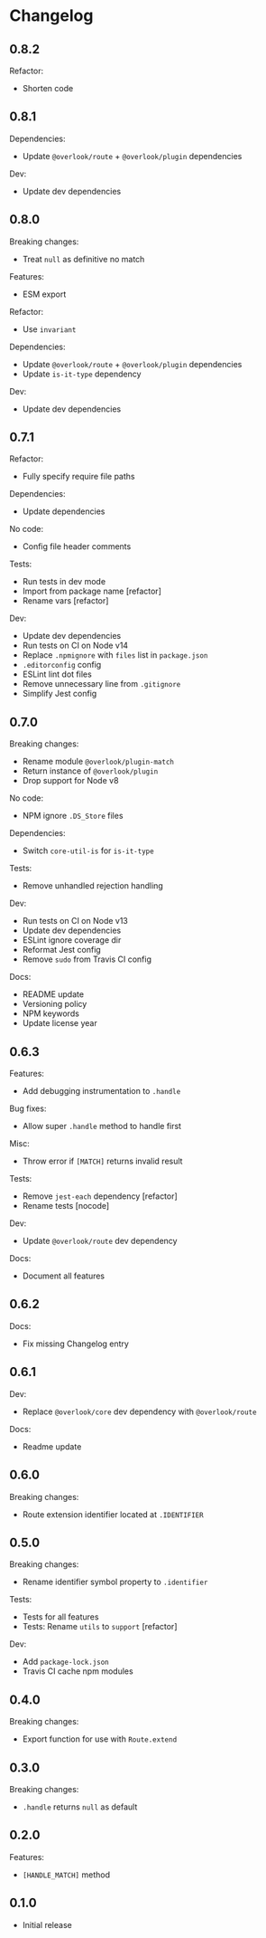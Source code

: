 # Changelog

## 0.8.2

Refactor:

* Shorten code

## 0.8.1

Dependencies:

* Update `@overlook/route` + `@overlook/plugin` dependencies

Dev:

* Update dev dependencies

## 0.8.0

Breaking changes:

* Treat `null` as definitive no match

Features:

* ESM export

Refactor:

* Use `invariant`

Dependencies:

* Update `@overlook/route` + `@overlook/plugin` dependencies
* Update `is-it-type` dependency

Dev:

* Update dev dependencies

## 0.7.1

Refactor:

* Fully specify require file paths

Dependencies:

* Update dependencies

No code:

* Config file header comments

Tests:

* Run tests in dev mode
* Import from package name [refactor]
* Rename vars [refactor]

Dev:

* Update dev dependencies
* Run tests on CI on Node v14
* Replace `.npmignore` with `files` list in `package.json`
* `.editorconfig` config
* ESLint lint dot files
* Remove unnecessary line from `.gitignore`
* Simplify Jest config

## 0.7.0

Breaking changes:

* Rename module `@overlook/plugin-match`
* Return instance of `@overlook/plugin`
* Drop support for Node v8

No code:

* NPM ignore `.DS_Store` files

Dependencies:

* Switch `core-util-is` for `is-it-type`

Tests:

* Remove unhandled rejection handling

Dev:

* Run tests on CI on Node v13
* Update dev dependencies
* ESLint ignore coverage dir
* Reformat Jest config
* Remove `sudo` from Travis CI config

Docs:

* README update
* Versioning policy
* NPM keywords
* Update license year

## 0.6.3

Features:

* Add debugging instrumentation to `.handle`

Bug fixes:

* Allow super `.handle` method to handle first

Misc:

* Throw error if `[MATCH]` returns invalid result

Tests:

* Remove `jest-each` dependency [refactor]
* Rename tests [nocode]

Dev:

* Update `@overlook/route` dev dependency

Docs:

* Document all features

## 0.6.2

Docs:

* Fix missing Changelog entry

## 0.6.1

Dev:

* Replace `@overlook/core` dev dependency with `@overlook/route`

Docs:

* Readme update

## 0.6.0

Breaking changes:

* Route extension identifier located at `.IDENTIFIER`

## 0.5.0

Breaking changes:

* Rename identifier symbol property to `.identifier`

Tests:

* Tests for all features
* Tests: Rename `utils` to `support` [refactor]

Dev:

* Add `package-lock.json`
* Travis CI cache npm modules

## 0.4.0

Breaking changes:

* Export function for use with `Route.extend`

## 0.3.0

Breaking changes:

* `.handle` returns `null` as default

## 0.2.0

Features:

* `[HANDLE_MATCH]` method

## 0.1.0

* Initial release
